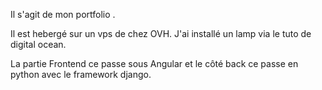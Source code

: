 Il s'agit de mon portfolio .

Il est hebergé sur un vps de chez OVH.
J'ai installé un lamp via le tuto de digital ocean.

La partie Frontend ce passe sous Angular et le côté back ce passe en python avec le framework django.


